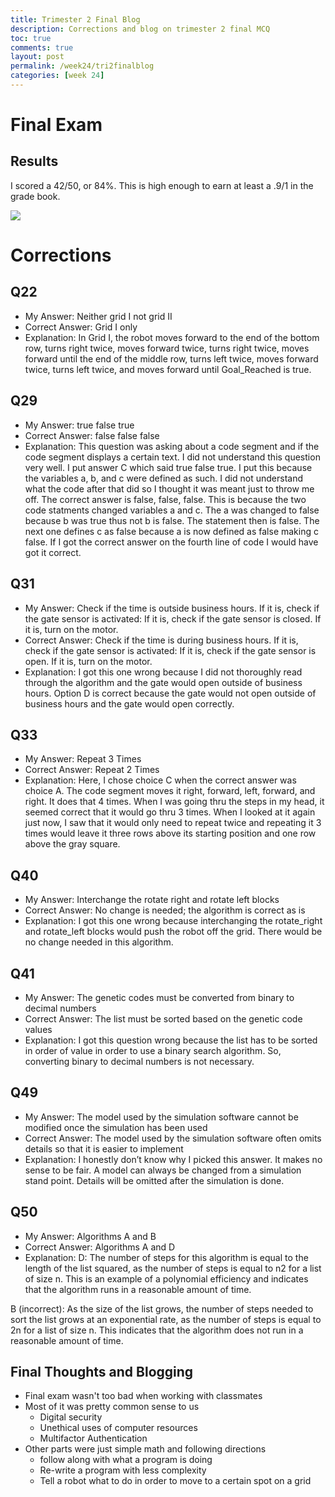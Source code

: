 ```yaml
---
title: Trimester 2 Final Blog
description: Corrections and blog on trimester 2 final MCQ
toc: true
comments: true
layout: post
permalink: /week24/tri2finalblog
categories: [week 24]
---
```


# Final Exam
## Results
I scored a 42/50, or 84%. This is high enough to earn at least a .9/1 in the grade book.

![](https://awesomescreenshot.s3.amazonaws.com/image/2872977/37844028-42e757c067df0350988f37dfc604fa32.png?X-Amz-Algorithm=AWS4-HMAC-SHA256&X-Amz-Credential=AKIAJSCJQ2NM3XLFPVKA%2F20230309%2Fus-east-1%2Fs3%2Faws4_request&X-Amz-Date=20230309T220004Z&X-Amz-Expires=28800&X-Amz-SignedHeaders=host&X-Amz-Signature=6fd29039452f13cec7d306cbf5585090cef76fd80bda751e9992c9fa758673f9)

# Corrections

## Q22

- My Answer: Neither grid I not grid II
- Correct Answer: 	Grid I only
- Explanation: In Grid I, the robot moves forward to the end of the bottom row, turns right twice, moves forward twice, turns right twice, moves forward until the end of the middle row, turns left twice, moves forward twice, turns left twice, and moves forward until Goal_Reached is true.

## Q29

- My Answer: true false true
- Correct Answer: 	false false false
- Explanation: This question was asking about a code segment and if the code segment displays a certain text. I did not understand this question very well. I put answer C which said true false true. I put this because the variables a, b, and c were defined as such. I did not understand what the code after that did so I thought it was meant just to throw me off. The correct answer is false, false, false. This is because the two code statments changed variables a and c. The a was changed to false because b was true thus not b is false. The statement then is false. The next one defines c as false because a is now defined as false making c false. If I got the correct answer on the fourth line of code I would have got it correct.

## Q31

- My Answer: Check if the time is outside business hours. If it is, check if the gate sensor is activated: If it is, check if the gate sensor is closed. If it is, turn on the motor.
- Correct Answer: Check if the time is during business hours. If it is, check if the gate sensor is activated: If it is, check if the gate sensor is open. If it is, turn on the motor.
- Explanation: I got this one wrong because I did not thoroughly read through the algorithm and the gate would open outside of business hours. Option D is correct because the gate would not open outside of business hours and the gate would open correctly.

## Q33

- My Answer: Repeat 3 Times
- Correct Answer: Repeat 2 Times
- Explanation: Here, I chose choice C when the correct answer was choice A. The code segment moves it right, forward, left, forward, and right. It does that 4 times. When I was going thru the steps in my head, it seemed correct that it would go thru 3 times. When I looked at it again just now, I saw that it would only need to repeat twice and repeating it 3 times would leave it three rows above its starting position and one row above the gray square.

## Q40

- My Answer: Interchange the rotate right and rotate left blocks
- Correct Answer: No change is needed; the algorithm is correct as is
- Explanation: I got this one wrong because interchanging the rotate_right and rotate_left blocks would push the robot off the grid. There would be no change needed in this algorithm.

## Q41

- My Answer: The genetic codes must be converted from binary to decimal numbers
- Correct Answer: The list must be sorted based on the genetic code values
- Explanation: I got this question wrong because the list has to be sorted in order of value in order to use a binary search algorithm. So, converting binary to decimal numbers is not necessary.

## Q49

- My Answer: The model used by the simulation software cannot be modified once the simulation has been used
- Correct Answer: The model used by the simulation software often omits details so that it is easier to implement
- Explanation: I honestly don’t know why I picked this answer. It makes no sense to be fair. A model can always be changed from a simulation stand point. Details will be omitted after the simulation is done.

## Q50

- My Answer: Algorithms A and B
- Correct Answer: Algorithms A and D
- Explanation: D: The number of steps for this algorithm is equal to the length of the list squared, as the number of steps is equal to n2 for a list of size n. This is an example of a polynomial efficiency and indicates that the algorithm runs in a reasonable amount of time.

B (incorrect): As the size of the list grows, the number of steps needed to sort the list grows at an exponential rate, as the number of steps is equal to 2n for a list of size n. This indicates that the algorithm does not run in a reasonable amount of time.

## Final Thoughts and Blogging

- Final exam wasn't too bad when working with classmates
- Most of it was pretty common sense to us
    - Digital security
    - Unethical uses of computer resources
    - Multifactor Authentication
- Other parts were just simple math and following directions
    - follow along with what a program is doing
    - Re-write a program with less complexity
    - Tell a robot what to do in order to move to a certain spot on a grid
